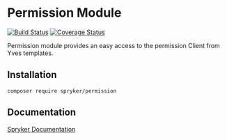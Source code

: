 # Permission Module
[![Build Status](https://travis-ci.org/spryker/Permission.svg)](https://travis-ci.org/spryker/Permission)
[![Coverage Status](https://coveralls.io/repos/github/spryker/Permission/badge.svg)](https://coveralls.io/github/spryker/Permission)

Permission module provides an easy access to the permission Client from Yves templates.

## Installation

```
composer require spryker/permission
```

## Documentation

[Spryker Documentation](https://academy.spryker.com/developing_with_spryker/module_guide/modules.html)
